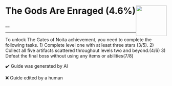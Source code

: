 # The Gods Are Enraged (4.6%) <img style="float: right;" src="https://cdn.cloudflare.steamstatic.com/steamcommunity/public/images/apps/881100/1c0696634744b2caceaff11b4de1ab0dcf7ab4a7.jpg" width="96" height="96">

__

---

To unlock The Gates of Noita achievement, you need to complete the following tasks. 1) Complete level one with at least three stars (3/5).  2) Collect all five artifacts scattered throughout levels two and beyond.(4/6)   3) Defeat the final boss without using any items or abilities(7/8)


:heavy_check_mark: Guide was generated by AI

:x: Guide edited by a human